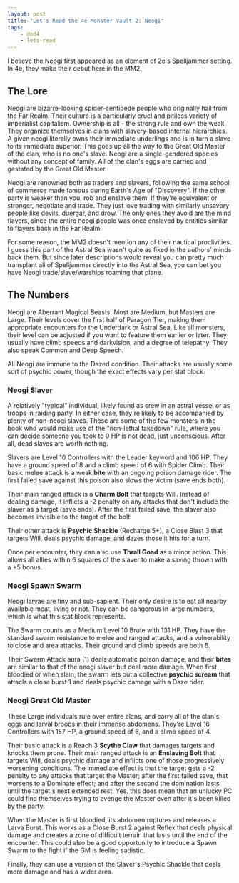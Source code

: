 ```yaml
---
layout: post
title: "Let's Read the 4e Monster Vault 2: Neogi"
tags:
    - dnd4
    - lets-read
---
```


I believe the Neogi first appeared as an element of 2e's Spelljammer setting. In
4e, they make their debut here in the MM2.

## The Lore

Neogi are bizarre-looking spider-centipede people who originally hail from the
Far Realm. Their culture is a particularly cruel and pitiless variety of
imperialist capitalism. Ownership is all - the strong rule and own the
weak. They organize themselves in clans with slavery-based internal
hierarchies. A given neogi literally owns their immediate underlings and is in
turn a slave to its immediate superior. This goes up all the way to the Great
Old Master of the clan, who is no one's slave. Neogi are a single-gendered
species without any concept of family. All of the clan's eggs are carried and
gestated by the Great Old Master.

Neogi are renowned both as traders and slavers, following the same school of
commerce made famous during Earth's Age of "Discovery". If the other party is
weaker than you, rob and enslave them. If they're equivalent or stronger,
negotiate and trade. They just love trading with similarly unsavory people like
devils, duergar, and drow. The only ones they avoid are the mind flayers, since
the entire neogi people was once enslaved by entities similar to flayers back in
the Far Realm.

For some reason, the MM2 doesn't mention any of their nautical proclivities. I
guess this part of the Astral Sea wasn't quite as fixed in the authors' minds
back them. But since later descriptions would reveal you can pretty much
transplant all of Spelljammer directly into the Astral Sea, you can bet you have
Neogi trade/slave/warships roaming that plane.

## The Numbers

Neogi are Aberrant Magical Beasts. Most are Medium, but Masters are Large. Their
levels cover the first half of Paragon Tier, making them appropriate encounters
for the Underdark or Astral Sea. Like all monsters, their level can be adjusted
if you want to feature them earlier or later. They usually have climb speeds and
darkvision, and a degree of telepathy. They also speak Common and Deep
Speech.

All Neogi are immune to the Dazed condition. Their attacks are usually some sort
of psychic power, though the exact effects vary per stat block.

### Neogi Slaver

A relatively "typical" individual, likely found as crew in an astral vessel or
as troops in raiding party. In either case, they're likely to be accompanied by
plenty of non-neogi slaves. These are some of the few monsters in the book who
would make use of the "non-lethal takedown" rule, where you can decide someone
you took to 0 HP is not dead, just unconscious. After all, dead slaves are worth
nothing.

Slavers are Level 10 Controllers with the Leader keyword and 106 HP. They have a
ground speed of 8 and a climb speed of 6 with Spider Climb. Their basic melee
attack is a weak **bite** with an ongoing poison damage rider. The first failed
save against this poison also slows the victim (save ends both).

Their main ranged attack is a **Charm Bolt** that targets Will. Instead of
dealing damage, it inflicts a -2 penalty on any attacks that don't include the
slaver as a target (save ends). After the first failed save, the slaver
also becomes invisible to the target of the bolt!

Their other attack is **Psychic Shackle** (Recharge 5+), a Close Blast 3 that
targets Will, deals psychic damage, and dazes those it hits for a turn.

Once per encounter, they can also use **Thrall Goad** as a minor action. This
allows all allies within 6 squares of the slaver to make a saving thrown with a
+5 bonus.

### Neogi Spawn Swarm

Neogi larvae are tiny and sub-sapient. Their only desire is to eat all nearby
available meat, living or not. They can be dangerous in large numbers, which is
what this stat block represents.

The Swarm counts as a Medium Level 10 Brute with 131 HP. They have the standard
swarm resistance to melee and ranged attacks, and a vulnerability to close and
area attacks. Their ground and climb speeds are both 6.

Their Swarm Attack aura (1) deals automatic poison damage, and their **bites**
are similar to that of the neogi slaver but deal more damage. When first
bloodied or when slain, the swarm lets out a collective **psychic scream** that
attacls a close burst 1 and deals psychic damage with a Daze rider.

### Neogi Great Old Master

These Large individuals rule over entire clans, and carry all of the clan's eggs
and larval broods in their immense abdomens. They're Level 16 Controllers with
157 HP, a ground speed of 6, and a climb speed of 4.

Their basic attack is a Reach 3 **Scythe Claw** that damages targets and knocks
them prone. Their main ranged attack is an **Enslaving Bolt** that targets Will,
deals psychic damage and inflicts one of those progressively worsening
conditions. The immediate effect is that the target gets a -2 penalty to any
attacks that target the Master; after the first failed save, that worsens to a
Dominate effect; and after the second the domination lasts until the target's
next extended rest. Yes, this does mean that an unlucky PC could find themselves
trying to avenge the Master even after it's been killed by the party.

When the Master is first bloodied, its abdomen ruptures and releases a Larva
Burst. This works as a Close Burst 2 against Reflex that deals physical damage
and creates a zone of difficult terrain that lasts until the end of the
encounter. This could also be a good opportunity to introduce a Spawn Swarm to
the fight if the GM is feeling sadistic.

Finally, they can use a version of the Slaver's Psychic Shackle that deals more
damage and has a wider area.
